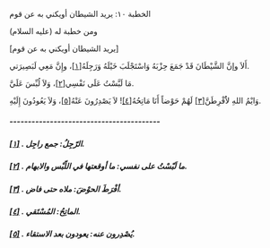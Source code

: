   الخطبة  ١٠: يريد الشيطان أويكني به عن قوم	

ومن خطبة له (عليه السلام)

[يريد الشيطان أويكني به عن قوم]

أَلاَ وإنَّ الشَّيْطَانَ قَدْ جَمَعَ حِزْبَهُ وَاسْتَجْلَبَ خَيْلَهُ وَرَجِلَهُ[[١\]](https://arabic.balaghah.net/node/428#_ftn1)، وإِنَّ مَعِي لَبَصِيرَتي.

مَا لَبَّسْتُ عَلَى نَفْسِي[[٢\]](https://arabic.balaghah.net/node/428#_ftn2)، وَلاَ لُبِّسَ عَلَيَّ.

وَايْمُ اللهِ لاَُفْرِطَنَّ[[٣\]](https://arabic.balaghah.net/node/428#_ftn3) لَهُمْ حَوْضاً أَنَا مَاتِحُهُ[[٤\]](https://arabic.balaghah.net/node/428#_ftn4)! لاَ يَصْدِرُونَ عَنْهُ[[٥\]](https://arabic.balaghah.net/node/428#_ftn5)، وَلاَ يَعُودُونَ إِلَيْهِ.

##### -----------------------------------------

##### [[١\]](https://arabic.balaghah.net/node/428#_ftnref1) . الرّجِلُ: جمع راجِل.

##### [[٢\]](https://arabic.balaghah.net/node/428#_ftnref2) . ما لَبّسْتُ على نفسي: ما أوقعتها في اللّبْس والابهام.

##### [[٣\]](https://arabic.balaghah.net/node/428#_ftnref3) . أفْرَطَ الحوْضَ: ملاه حتى فاض.

##### [[٤\]](https://arabic.balaghah.net/node/428#_ftnref4) . الماتِحُ: المُسْتَقي.

##### [[٥\]](https://arabic.balaghah.net/node/428#_ftnref5) . يُصْدِرون عنه: يعودون بعد الاستقاء. 

